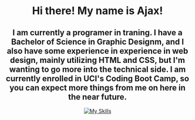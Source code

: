 <div align="center">
<h1>Hi there! My name is Ajax!</h1>

## I am currently a programer in traning. I have a Bachelor of Science in Graphic Designm, and I also have some experience in experience in web design, mainly utilizing HTML and CSS, but I'm wanting to go more into the technical side. I am currently enrolled in UCI's Coding Boot Camp, so you can expect more things from me on here in the near future.
[![My Skills](https://skillicons.dev/icons?i=html,css,vscode,figma,blender,pycharm,git)](https://skillicons,slack.dev)


</div>
